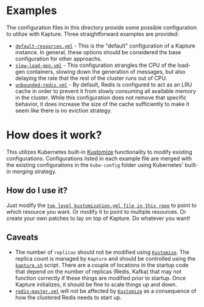 # Examples

The configuration files in this directory provide some possible configuration to utilize with Kapture.  Three straightforward examples are provided:

* [`default-resources.yml`](./default-resources.yml) - This is the "default" configuration of a Kapture instance.  In general, these options should be considered the base configuration for other approachs.
* [`slow-load-gen.yml`](./slow-load-gen.yml) - This configuration strangles the CPU of the load-gen containers, slowing down the generation of messages, but also delaying the rate that the rest of the cluster runs out of CPU.
* [`unbounded-redis.yml`](./unbounded-redis.yml) - By default, Redis is configured to act as an LRU cache in order to prevent it from slowly consuming all available memory in the cluster.  While this configuration does not remove that specific behavior, it does increase the size of the cache sufficiently to make it seem like there is no eviction strategy.

# How does it work?

This utilizes Kubernetes built-in [Kustomize][1] functionality to modify existing configurations.  Configurations listed in each example file are merged with the existing configurations in the `kube-config` folder using Kubernetes' built-in merging strategy.

## How do I use it?

Just modify the  [`top level kustomization.yml file in this repo`](../kustomization.yml) to point to which resource you want.  Or modify it to point to multiple resources.  Or create your own patches to lay on top of Kapture.  Do whatever you want!

## Caveats

* The number of `replicas` should not be modified using [`Kustomize`][1].  The replica count is managed by `Kapture` and should be controlled using the [`kapture.sh`](../kapture.sh) script.  There are a couple of locations in the startup code that depend on the number of replicas (Redis, Kafka) that may not function correctly if these things are modified prior to startup.  Once Kapture initializes, it should be fine to scale things up and down.
* [`redis-master.yml`](../kube-config/redis-master.yml) will not be affected by [`Kustomize`][1] as a consequence of how the clustered Redis needs to start up.

[1]: https://kustomize.io/
